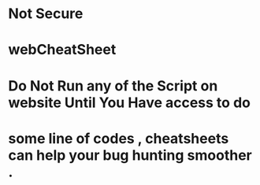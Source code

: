 # Not Secure
# webCheatSheet
# Do Not Run any of the Script on website Until You Have access to do

# some line of codes , cheatsheets can help your bug hunting smoother .
